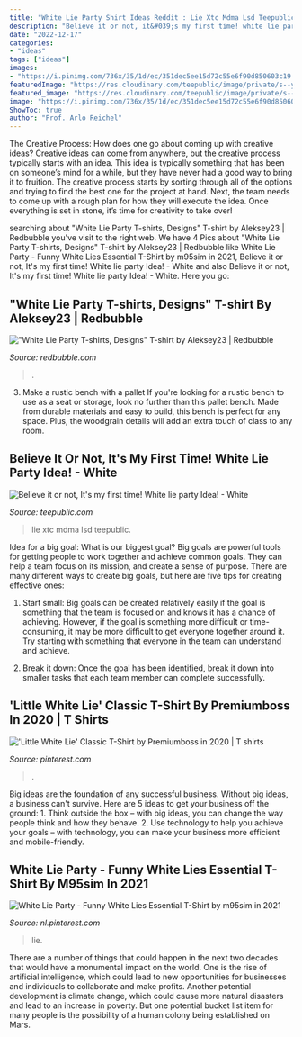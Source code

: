 ```yaml
---
title: "White Lie Party Shirt Ideas Reddit : Lie Xtc Mdma Lsd Teepublic"
description: "Believe it or not, it&#039;s my first time! white lie party idea!"
date: "2022-12-17"
categories:
- "ideas"
tags: ["ideas"]
images:
- "https://i.pinimg.com/736x/35/1d/ec/351dec5ee15d72c55e6f90d850603c19.jpg"
featuredImage: "https://res.cloudinary.com/teepublic/image/private/s--ytOr9cYB--/c_crop,x_10,y_10/c_fit,w_588/c_crop,g_north_west,h_727,w_754,x_-83,y_-298/l_misc:transparent_1260/fl_layer_apply,g_north_west,x_-335,y_-531/c_mfit,g_north_east,u_misc:mask_double_layer_displacement_2020_05_2/e_displace,fl_layer_apply,x_0,y_120/l_upload:v1604936448:production:blanks:q6qcqny17fqclwkikogz/fl_layer_apply,g_north_west,x_0,y_0/b_rgb:fafafa/c_limit,f_auto,h_630,q_90,w_630/v1601430736/production/designs/14526841_0.jpg"
featured_image: "https://res.cloudinary.com/teepublic/image/private/s--ytOr9cYB--/c_crop,x_10,y_10/c_fit,w_588/c_crop,g_north_west,h_727,w_754,x_-83,y_-298/l_misc:transparent_1260/fl_layer_apply,g_north_west,x_-335,y_-531/c_mfit,g_north_east,u_misc:mask_double_layer_displacement_2020_05_2/e_displace,fl_layer_apply,x_0,y_120/l_upload:v1604936448:production:blanks:q6qcqny17fqclwkikogz/fl_layer_apply,g_north_west,x_0,y_0/b_rgb:fafafa/c_limit,f_auto,h_630,q_90,w_630/v1601430736/production/designs/14526841_0.jpg"
image: "https://i.pinimg.com/736x/35/1d/ec/351dec5ee15d72c55e6f90d850603c19.jpg"
ShowToc: true
author: "Prof. Arlo Reichel"
---
```



The Creative Process: How does one go about coming up with creative ideas?
Creative ideas can come from anywhere, but the creative process typically starts with an idea. This idea is typically something that has been on someone’s mind for a while, but they have never had a good way to bring it to fruition. The creative process starts by sorting through all of the options and trying to find the best one for the project at hand. Next, the team needs to come up with a rough plan for how they will execute the idea. Once everything is set in stone, it’s time for creativity to take over!

	

		
searching about &quot;White Lie Party T-shirts, Designs&quot; T-shirt by Aleksey23 | Redbubble you've visit to the right web. We have 4 Pics about &quot;White Lie Party T-shirts, Designs&quot; T-shirt by Aleksey23 | Redbubble like White Lie Party - Funny White Lies Essential T-Shirt by m95sim in 2021, Believe it or not, It&#039;s my first time! White lie party Idea! - White and also Believe it or not, It&#039;s my first time! White lie party Idea! - White. Here you go:
		
    
## &quot;White Lie Party T-shirts, Designs&quot; T-shirt By Aleksey23 | Redbubble

<img loading=lazy src="https://ih1.redbubble.net/image.1638391886.8728/ssrco,classic_tee,mens,fafafa:ca443f4786,front_alt,square_product,600x600.jpg" onerror="this.onerror=null;this.src='https://tse3.mm.bing.net/th?id=OIP.7x_gItknCWTUuD6oaImPiAHaHZ&amp;pid=15.1';" alt="&quot;White Lie Party T-shirts, Designs&quot; T-shirt by Aleksey23 | Redbubble">

_Source: redbubble.com_

>. 

	

3. Make a rustic bench with a pallet
If you're looking for a rustic bench to use as a seat or storage, look no further than this pallet bench. Made from durable materials and easy to build, this bench is perfect for any space. Plus, the woodgrain details will add an extra touch of class to any room.

    
## Believe It Or Not, It&#039;s My First Time! White Lie Party Idea! - White

<img loading=lazy src="https://res.cloudinary.com/teepublic/image/private/s--ytOr9cYB--/c_crop,x_10,y_10/c_fit,w_588/c_crop,g_north_west,h_727,w_754,x_-83,y_-298/l_misc:transparent_1260/fl_layer_apply,g_north_west,x_-335,y_-531/c_mfit,g_north_east,u_misc:mask_double_layer_displacement_2020_05_2/e_displace,fl_layer_apply,x_0,y_120/l_upload:v1604936448:production:blanks:q6qcqny17fqclwkikogz/fl_layer_apply,g_north_west,x_0,y_0/b_rgb:fafafa/c_limit,f_auto,h_630,q_90,w_630/v1601430736/production/designs/14526841_0.jpg" onerror="this.onerror=null;this.src='https://tse3.mm.bing.net/th?id=OIP.v39lAIh909h_tS52bcOY2AHaHa&amp;pid=15.1';" alt="Believe it or not, It&#039;s my first time! White lie party Idea! - White">

_Source: teepublic.com_

>lie xtc mdma lsd teepublic. 

	

Idea for a big goal: What is our biggest goal?
Big goals are powerful tools for getting people to work together and achieve common goals. They can help a team focus on its mission, and create a sense of purpose. 
There are many different ways to create big goals, but here are five tips for creating effective ones: 

1. Start small: Big goals can be created relatively easily if the goal is something that the team is focused on and knows it has a chance of achieving. However, if the goal is something more difficult or time-consuming, it may be more difficult to get everyone together around it. Try starting with something that everyone in the team can understand and achieve. 

2. Break it down: Once the goal has been identified, break it down into smaller tasks that each team member can complete successfully.

    
## &#039;Little White Lie&#039; Classic T-Shirt By Premiumboss In 2020 | T Shirts

<img loading=lazy src="https://i.pinimg.com/736x/35/1d/ec/351dec5ee15d72c55e6f90d850603c19.jpg" onerror="this.onerror=null;this.src='https://tse1.mm.bing.net/th?id=OIP.vvRc2YuMLDC6xXwK9bHRtQHaLG&amp;pid=15.1';" alt="&#039;Little White Lie&#039; Classic T-Shirt by Premiumboss in 2020 | T shirts">

_Source: pinterest.com_

>. 

	

Big ideas are the foundation of any successful business. Without big ideas, a business can't survive. Here are 5 ideas to get your business off the ground: 1. Think outside the box – with big ideas, you can change the way people think and how they behave. 2. Use technology to help you achieve your goals – with technology, you can make your business more efficient and mobile-friendly. 
    
## White Lie Party - Funny White Lies Essential T-Shirt By M95sim In 2021

<img loading=lazy src="https://i.pinimg.com/originals/c8/c7/8a/c8c78a238bc4106c04bc313816a10319.png" onerror="this.onerror=null;this.src='https://tse4.mm.bing.net/th?id=OIP.Jazs5py8HFiOLG-J31YYIgHaJ4&amp;pid=15.1';" alt="White Lie Party - Funny White Lies Essential T-Shirt by m95sim in 2021">

_Source: nl.pinterest.com_

>lie. 

	

There are a number of things that could happen in the next two decades that would have a monumental impact on the world. One is the rise of artificial intelligence, which could lead to new opportunities for businesses and individuals to collaborate and make profits. Another potential development is climate change, which could cause more natural disasters and lead to an increase in poverty. But one potential bucket list item for many people is the possibility of a human colony being established on Mars.

